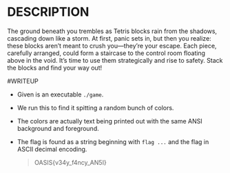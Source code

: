 # DESCRIPTION
The ground beneath you trembles as Tetris blocks rain from the shadows, cascading down like a storm. At first, panic sets in, but then you realize: these blocks aren’t meant to crush you—they’re your escape. Each piece, carefully arranged, could form a staircase to the control room floating above in the void. It’s time to use them strategically and rise to safety. Stack the blocks and find your way out!

#WRITEUP

- Given is an executable `./game`.
- We run this to find it spitting a random bunch of colors.
- The colors are actually text being printed out with the same ANSI background and foreground.
- The flag is found as a string beginning with `flag ...` and the flag in ASCII decimal encoding.

  > OASIS{v34y_f4ncy_AN5I}
